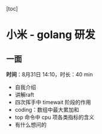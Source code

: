 [toc]

# 小米 - golang 研发

## 一面

**时间**：8月31日 14:10，时长：40 min

- 自我介绍
- 讲解raft
- 四次挥手中 timewait 阶段的作用
- coding：数组中最大累加和
- top 命令中 cpu 项各类指标的含义
- 有什么想问的

